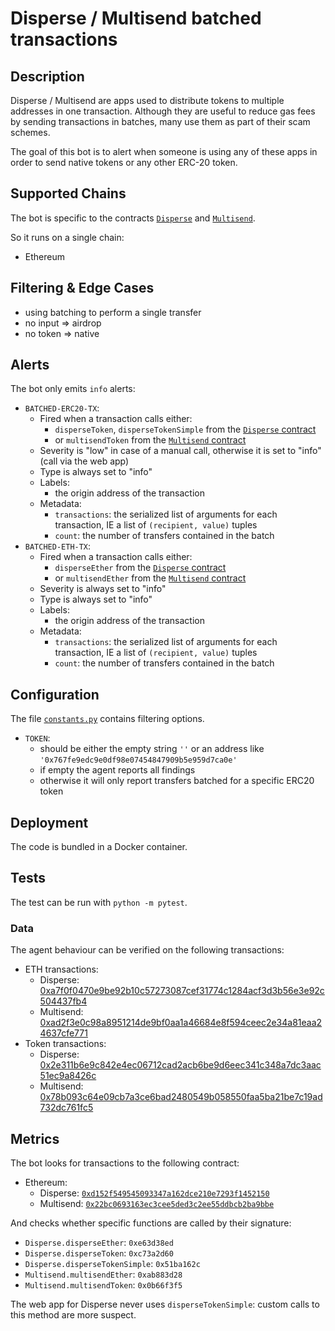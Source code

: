 # Disperse / Multisend batched transactions

## Description

Disperse / Multisend are apps used to distribute tokens to multiple addresses in one transaction.
Although they are useful to reduce gas fees by sending transactions in batches, many use them as part of their scam schemes. 

The goal of this bot is to alert when someone is using any of these apps in order to send native tokens or any other ERC-20 token.

## Supported Chains

The bot is specific to the contracts [`Disperse`][etherscan-contract-disperse] and [`Multisend`][etherscan-contract-multisend].

So it runs on a single chain:

- Ethereum

## Filtering & Edge Cases

- using batching to perform a single transfer
- no input => airdrop
- no token => native

## Alerts

The bot only emits `info` alerts:

- `BATCHED-ERC20-TX`:
  - Fired when a transaction calls either:
    - `disperseToken`, `disperseTokenSimple` from the [`Disperse` contract][etherscan-contract-disperse]
    - or `multisendToken` from the [`Multisend` contract][etherscan-contract-multisend]
  - Severity is "low" in case of a manual call, otherwise it is set to "info" (call via the web app)
  - Type is always set to "info"
  - Labels:
    - the origin address of the transaction
  - Metadata:
    - `transactions`: the serialized list of arguments for each transaction, IE a list of `(recipient, value)` tuples
    - `count`: the number of transfers contained in the batch
- `BATCHED-ETH-TX`:
  - Fired when a transaction calls either:
    - `disperseEther` from the [`Disperse` contract][etherscan-contract-disperse]
    - or `multisendEther` from the [`Multisend` contract][etherscan-contract-multisend]
  - Severity is always set to "info"
  - Type is always set to "info"
  - Labels:
    - the origin address of the transaction
  - Metadata:
    - `transactions`: the serialized list of arguments for each transaction, IE a list of `(recipient, value)` tuples
    - `count`: the number of transfers contained in the batch

## Configuration

The file [`constants.py`](src/constants.py) contains filtering options.

- `TOKEN`:
  - should be either the empty string `''` or an address like `'0x767fe9edc9e0df98e07454847909b5e959d7ca0e'`
  - if empty the agent reports all findings
  - otherwise it will only report transfers batched for a specific ERC20 token

## Deployment

The code is bundled in a Docker container.

## Tests

The test can be run with `python -m pytest`.

### Data

The agent behaviour can be verified on the following transactions:

- ETH transactions:
  - Disperse: [0xa7f0f0470e9be92b10c57273087cef31774c1284acf3d3b56e3e92c504437fb4][etherscan-tx-disperse-eth]
  - Multisend: [0xad2f3e0c98a8951214de9bf0aa1a46684e8f594ceec2e34a81eaa24637cfe771][etherscan-tx-multisend-eth]
- Token transactions:
  - Disperse: [0x2e311b6e9c842e4ec06712cad2acb6be9d6eec341c348a7dc3aac51ec9a8426c][etherscan-tx-disperse-token]
  - Multisend: [0x78b093c64e09cb7a3ce6bad2480549b058550faa5ba21be7c19ad732dc761fc5][etherscan-tx-multisend-token]

## Metrics

The bot looks for transactions to the following contract:

- Ethereum:
  - Disperse: [`0xd152f549545093347a162dce210e7293f1452150`][etherscan-contract-disperse]
  - Multisend: [`0x22bc0693163ec3cee5ded3c2ee55ddbcb2ba9bbe`][etherscan-contract-multisend]

And checks whether specific functions are called by their signature:

- `Disperse.disperseEther`: `0xe63d38ed`
- `Disperse.disperseToken`: `0xc73a2d60`
- `Disperse.disperseTokenSimple`: `0x51ba162c`
- `Multisend.multisendEther`: `0xab883d28`
- `Multisend.multisendToken`: `0x0b66f3f5`

The web app for Disperse never uses `disperseTokenSimple`: custom calls to this method are more suspect.

[etherscan-contract-disperse]: https://etherscan.io/address/0xd152f549545093347a162dce210e7293f1452150#code
[etherscan-contract-multisend]: https://etherscan.io/address/0x22bc0693163ec3cee5ded3c2ee55ddbcb2ba9bbe#code
[etherscan-tx-disperse-eth]: https://etherscan.io/tx/0xa7f0f0470e9be92b10c57273087cef31774c1284acf3d3b56e3e92c504437fb4
[etherscan-tx-disperse-token]: https://etherscan.io/tx/0x2e311b6e9c842e4ec06712cad2acb6be9d6eec341c348a7dc3aac51ec9a8426c
[etherscan-tx-multisend-eth]: https://etherscan.io/tx/0xad2f3e0c98a8951214de9bf0aa1a46684e8f594ceec2e34a81eaa24637cfe771
[etherscan-tx-multisend-token]: https://etherscan.io/tx/0x78b093c64e09cb7a3ce6bad2480549b058550faa5ba21be7c19ad732dc761fc5
[phalcon-disperse-token]: https://explorer.phalcon.xyz/tx/eth/0x2e311b6e9c842e4ec06712cad2acb6be9d6eec341c348a7dc3aac51ec9a8426c
[phalcon-multisend-token]: https://explorer.phalcon.xyz/tx/eth/0x78b093c64e09cb7a3ce6bad2480549b058550faa5ba21be7c19ad732dc761fc5
